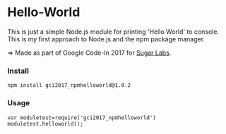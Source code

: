 # Hello-World

This is just a simple Node.js module for printing 'Hello World' to console. This is my first approach to Node.js and the npm package manager.

=> Made as part of Google Code-In 2017 for [Sugar Labs](https://www.sugarlabs.org).

### Install
`npm install gci2017_npmhelloworld@1.0.2`

### Usage
```
var moduletest=require('gci2017_npmhelloworld')
moduletest.helloworld();
```

